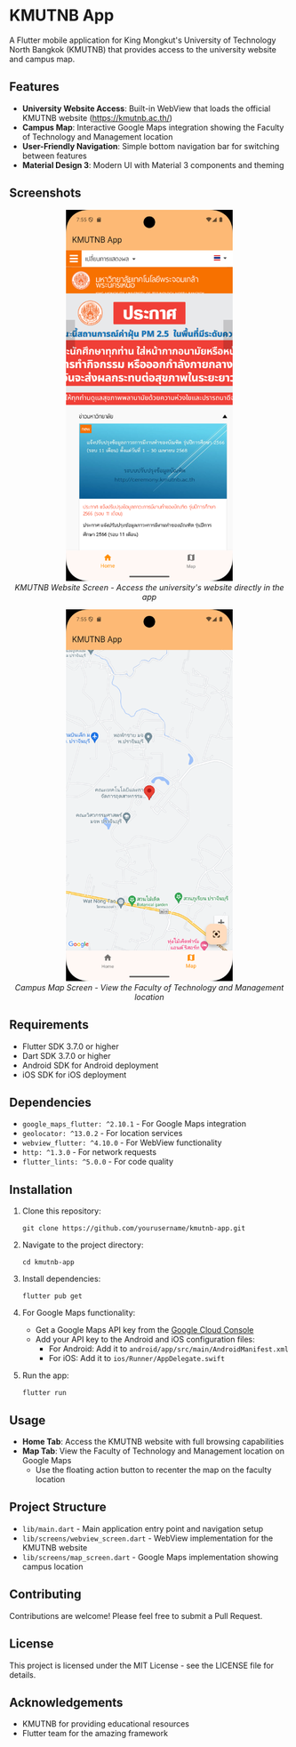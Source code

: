 # KMUTNB App

A Flutter mobile application for King Mongkut's University of Technology North Bangkok (KMUTNB) that provides access to the university website and campus map.

## Features

- **University Website Access**: Built-in WebView that loads the official KMUTNB website (https://kmutnb.ac.th/)
- **Campus Map**: Interactive Google Maps integration showing the Faculty of Technology and Management location
- **User-Friendly Navigation**: Simple bottom navigation bar for switching between features
- **Material Design 3**: Modern UI with Material 3 components and theming

## Screenshots

<p align="center">
  <img src="Screenshot_1742302541.png" width="300" alt="KMUTNB Website Screen">
  <br>
  <em>KMUTNB Website Screen - Access the university's website directly in the app</em>
</p>

<p align="center">
  <img src="Screenshot_1742302545.png" width="300" alt="Campus Map Screen">
  <br>
  <em>Campus Map Screen - View the Faculty of Technology and Management location</em>
</p>

## Requirements

- Flutter SDK 3.7.0 or higher
- Dart SDK 3.7.0 or higher
- Android SDK for Android deployment
- iOS SDK for iOS deployment

## Dependencies

- `google_maps_flutter: ^2.10.1` - For Google Maps integration
- `geolocator: ^13.0.2` - For location services
- `webview_flutter: ^4.10.0` - For WebView functionality
- `http: ^1.3.0` - For network requests
- `flutter_lints: ^5.0.0` - For code quality

## Installation

1. Clone this repository:
   ```
   git clone https://github.com/yourusername/kmutnb-app.git
   ```

2. Navigate to the project directory:
   ```
   cd kmutnb-app
   ```

3. Install dependencies:
   ```
   flutter pub get
   ```

4. For Google Maps functionality:
   - Get a Google Maps API key from the [Google Cloud Console](https://console.cloud.google.com/)
   - Add your API key to the Android and iOS configuration files:
     - For Android: Add it to `android/app/src/main/AndroidManifest.xml`
     - For iOS: Add it to `ios/Runner/AppDelegate.swift`

5. Run the app:
   ```
   flutter run
   ```

## Usage

- **Home Tab**: Access the KMUTNB website with full browsing capabilities
- **Map Tab**: View the Faculty of Technology and Management location on Google Maps
  - Use the floating action button to recenter the map on the faculty location

## Project Structure

- `lib/main.dart` - Main application entry point and navigation setup
- `lib/screens/webview_screen.dart` - WebView implementation for the KMUTNB website
- `lib/screens/map_screen.dart` - Google Maps implementation showing campus location

## Contributing

Contributions are welcome! Please feel free to submit a Pull Request.

## License

This project is licensed under the MIT License - see the LICENSE file for details.

## Acknowledgements

- KMUTNB for providing educational resources
- Flutter team for the amazing framework
